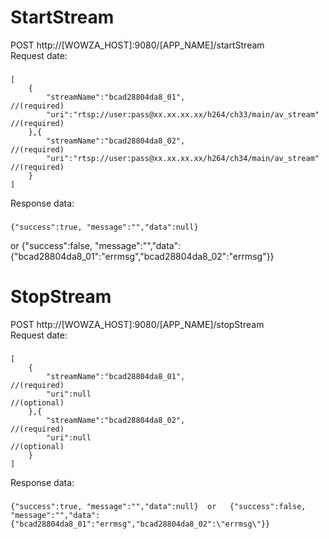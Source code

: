 # StartStream
POST http://[WOWZA_HOST]:9080/[APP_NAME]/startStream</br>
Request date:
###
    [
        {
            "streamName":"bcad28804da8_01",                                 //(required)
            "uri":"rtsp://user:pass@xx.xx.xx.xx/h264/ch33/main/av_stream"   //(required)
        },{
            "streamName":"bcad28804da8_02",                                 //(required)
            "uri":"rtsp://user:pass@xx.xx.xx.xx/h264/ch34/main/av_stream"   //(required)
        }
    ]
Response data:
###
    {"success":true, "message":"","data":null}
or
    {"success":false, "message":"","data":{"bcad28804da8_01":"errmsg","bcad28804da8_02":\"errmsg\"}}

# StopStream
POST http://[WOWZA_HOST]:9080/[APP_NAME]/stopStream</br>
Request date:
###
    [
        {
            "streamName":"bcad28804da8_01",                                 //(required)
            "uri":null                                                      //(optional)
        },{
            "streamName":"bcad28804da8_02",                                 //(required)
            "uri":null                                                      //(optional)
        }
    ]
Response data:
###
    {"success":true, "message":"","data":null}  or   {"success":false, "message":"","data":{"bcad28804da8_01":"errmsg","bcad28804da8_02":\"errmsg\"}}
